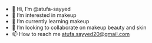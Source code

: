 - 👋 Hi, I’m @atufa-sayyed
- 👀 I’m interested in makeup 
- 🌱 I’m currently learning makeup
- 💞️ I’m looking to collaborate on makeup beauty and skin
- 📫 How to reach me atufa.sayyed20@gmail.com

<!---
atufa-sayyed/atufa-sayyed is a ✨ special ✨ repository because its `README.md` (this file) appears on your GitHub profile.
You can click the Preview link to take a look at your changes.
--->
